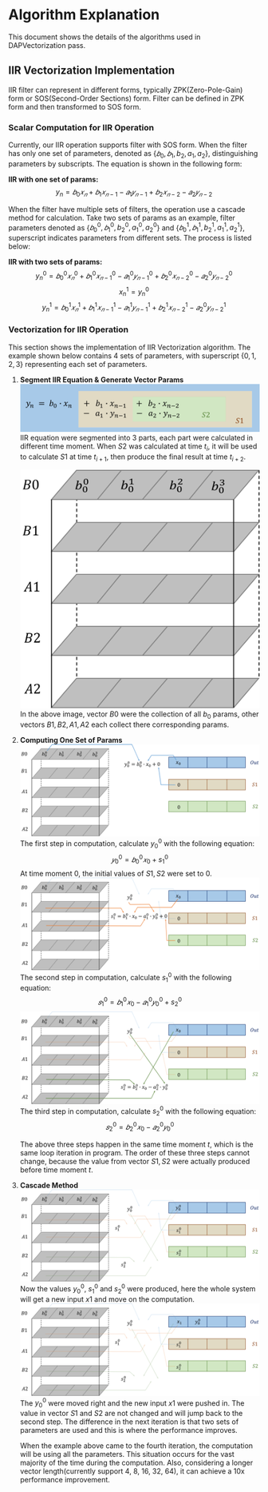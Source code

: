 # Algorithm Explanation

This document shows the details of the algorithms used in DAPVectorization pass. 

## IIR Vectorization Implementation

IIR filter can represent in different forms, typically ZPK(Zero-Pole-Gain) form or SOS(Second-Order Sections) form. Filter can be defined in ZPK form and then transformed to SOS form.

### Scalar Computation for IIR Operation

Currently, our IIR operation supports filter with SOS form. When the filter has only one set of parameters, denoted as {$𝑏_0, 𝑏_1, b_2, a_1, a_2$}, distinguishing parameters by subscripts. The equation is shown in the following form:

**IIR with one set of params:**
$$ y_n = 𝑏_0 𝑥_𝑛 + 𝑏_1 𝑥_{𝑛−1} − 𝑎_1 𝑦_{𝑛−1} + 𝑏_2 𝑥_{𝑛−2} − 𝑎_2 𝑦_{𝑛−2} $$

When the filter have multiple sets of filters, the operation use a cascade method for calculation. Take two sets of params as an example, filter parameters denoted as {$𝑏_0^0, 𝑏_1^0, b_2^0, a_1^0, a_2^0$} and {$𝑏_0^1, 𝑏_1^1, b_2^1, a_1^1, a_2^1$}, superscript indicates parameters from different sets. The process is listed below:

**IIR with two sets of params:**
$$y_n^0 = 𝑏_0^0 𝑥_𝑛^0 + 𝑏_1^0 𝑥_{𝑛−1}^0 − 𝑎_1^0 𝑦_{𝑛−1}^0 + 𝑏_2^0 𝑥_{𝑛−2}^0 − 𝑎_2^0 𝑦_{𝑛−2}^0 $$
$$x_n^1 = y_n^0$$
$$y_n^1 = 𝑏_0^1 𝑥_𝑛^1 + 𝑏_1^1 𝑥_{𝑛−1}^1 − 𝑎_1^1 𝑦_{𝑛−1}^1 + 𝑏_2^1 𝑥_{𝑛−2}^1 − 𝑎_2^0 𝑦_{𝑛−2}^1$$

### Vectorization for IIR Operation

This section shows the implementation of IIR Vectorization algorithm. The example shown below contains 4 sets of parameters, with superscript {$0, 1, 2, 3$} representing each set of parameters.

1. **Segment IIR Equation & Generate Vector Params**
   ![Segment IIR Equation to three parts due to different time moment](./Images/IIRSegmentation.png)
    IIR equation were segmented into 3 parts, each part were calculated in different time moment. When $S2$ was calculated at time $t_i$, it will be used to calculate $S1$ at time $t_{i+1}$, then produce the final result at time $t_{i+2}$.

   ![Generate SOS params in vector form](./Images/IIRVectorParams.png)
    In the above image, vector $B0$ were the collection of all $b_0$ params, other vectors $B1, B2, A1, A2$ each collect there corresponding params. 
    
2. **Computing One Set of Params**
   ![Computing step 1](./Images/IIRComputing1.png)
    The first step in computation, calculate $y_0^0$ with the following equation:
    $$𝑦_0^0=𝑏_0^0𝑥_0+s_1^0$$
    At time moment $0$, the initial values of $S1, S2$ were set to $0$.
   ![Computing step 2](./Images/IIRComputing2.png)
    The second step in computation, calculate $s_1^0$ with the following equation:
    $$𝑠_1^0=𝑏_1^0𝑥_0−𝑎_1^0𝑦_0^0+s_2^0 $$
   ![Computing step 3](./Images/IIRComputing3.png)
    The third step in computation, calculate $s_2^0$ with the following equation:
    $$𝑠_2^0=𝑏_2^0𝑥_0−𝑎_2^0𝑦_0^0$$

    The above three steps happen in the same time moment $t$, which is the same loop iteration in program. The order of these three steps cannot change, because the value from vector $S1, S2$ were actually produced before time moment $t$.
3. **Cascade Method**
   ![Cascade step 1](./Images/IIRCascade1.png)
    Now the values $y_0^0$, $s_1^0$ and $s_2^0$ were produced, here the whole system will get a new input $x1$ and move on the computation.
   ![Cascade step 2](./Images/IIRCascade2.png)
    The $y_0^0$ were moved right and the new input $x1$ were pushed in. The value in vector $S1$ and $S2$ are not changed and will jump back to the second step. The difference in the next iteration is that two sets of parameters are used and this is where the performance improves.

    When the example above came to the fourth iteration, the computation will be using all the parameters. This situation occurs for the vast majority of the time during the computation. Also, considering a longer vector length(currently support 4, 8, 16, 32, 64), it can achieve a 10x performance improvement.

